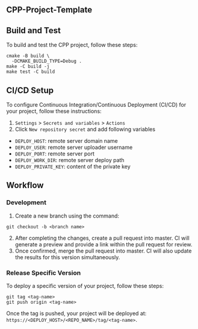 CPP-Project-Template
---
## Build and Test
To build and test the CPP project, follow these steps:
```
cmake -B build \
  -DCMAKE_BUILD_TYPE=Debug .
make -C build -j
make test -C build
```

## CI/CD Setup
To configure Continuous Integration/Continuous Deployment (CI/CD) for your project, follow these instructions:
1. `Settings` > `Secrets and variables` > `Actions`
2. Click `New repository secret` and add following variables
  - `DEPLOY_HOST`: remote server domain name
  - `DEPLOY_USER`: remote server uploader username
  - `DEPLOY_PORT`: remote server port
  - `DEPLOY_WORK_DIR`: remote server deploy path
  - `DEPLOY_PRIVATE_KEY`: content of the private key

## Workflow
### Development
1. Create a new branch using the command:
```
git checkout -b <branch name>
```
2. After completing the changes, create a pull request into master. CI will generate a preview and provide a link within the pull request for review.
3. Once confirmed, merge the pull request into master. CI will also update the results for this version simultaneously.

### Release Specific Version
To deploy a specific version of your project, follow these steps:
```
git tag <tag-name>
git push origin <tag-name>
```
Once the tag is pushed, your project will be deployed at: `https://<DEPLOY_HOST>/<REPO_NAME>/tag/<tag-name>`.
